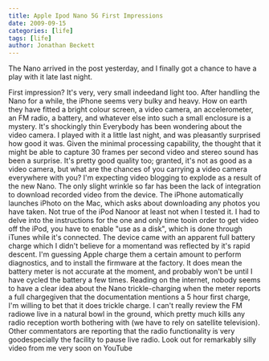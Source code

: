 ```yaml
---
title: Apple Ipod Nano 5G First Impressions
date: 2009-09-15
categories: [life]
tags: [life]
author: Jonathan Beckett
---
```


The Nano arrived in the post yesterday, and I finally got a chance to have a play with it late last night.

First impression? It's very, very small indeedand light too. After handling the Nano for a while, the iPhone seems very bulky and heavy. How on earth they have fitted a bright colour screen, a video camera, an accelerometer, an FM radio, a battery, and whatever else into such a small enclosure is a mystery. It's shockingly thin Everybody has been wondering about the video camera. I played with it a little last night, and was pleasantly surprised how good it was. Given the minimal processing capability, the thought that it might be able to capture 30 frames per second video and stereo sound has been a surprise. It's pretty good quality too; granted, it's not as good as a video camera, but what are the chances of you carrying a video camera everywhere with you? I'm expecting video blogging to explode as a result of the new Nano. The only slight wrinkle so far has been the lack of integration to download recorded video from the device. The iPhone automatically launches iPhoto on the Mac, which asks about downloading any photos you have taken. Not true of the iPod Nanoor at least not when I tested it. I had to delve into the instructions for the one and only time tooin order to get video off the iPod, you have to enable "use as a disk", which is done through iTunes while it's connected. The device came with an apparent full battery charge which I didn't believe for a momentand was reflected by it's rapid descent. I'm guessing Apple charge them a certain amount to perform diagnostics, and to install the firmware at the factory. It does mean the battery meter is not accurate at the moment, and probably won't be until I have cycled the battery a few times. Reading on the internet, nobody seems to have a clear idea about the Nano trickle-charging when the meter reports a full chargegiven that the documentation mentions a 5 hour first charge, I'm willing to bet that it does trickle charge. I can't really review the FM radiowe live in a natural bowl in the ground, which pretty much kills any radio reception worth bothering with (we have to rely on satellite television). Other commentators are reporting that the radio functionality is very goodespecially the facility to pause live radio. Look out for remarkably silly video from me very soon on YouTube